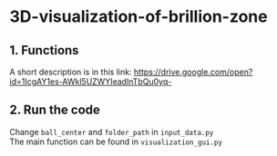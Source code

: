 # 3D-visualization-of-brillion-zone

## 1. Functions
A short description is in this link: 
https://drive.google.com/open?id=1IcgAY1es-AWkl5UZWYIeadlnTbQu0yq-

## 2. Run the code
Change `ball_center` and `folder_path` in `input_data.py`\
The main function can be found in `visualization_gui.py`
